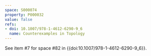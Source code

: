 ```yaml
---
space: S000074
property: P000032
value: false
refs:
- doi: 10.1007/978-1-4612-6290-9_6
  name: Counterexamples in Topology
---
```


See item #7 for space #82 in {{doi:10.1007/978-1-4612-6290-9_6}}.

